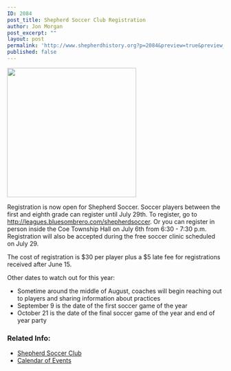 ```yaml
---
ID: 2084
post_title: Shepherd Soccer Club Registration
author: Jon Morgan
post_excerpt: ""
layout: post
permalink: 'http://www.shepherdhistory.org?p=2084&preview=true&preview_id=2084'
published: false
---
```

<img class="alignnone size-full wp-image-2065" src="http://www.shepherdhistory.org/wp-content/uploads/2017/06/null-8.png" alt="" width="300" height="300" />

Registration is now open for Shepherd Soccer. Soccer players between the first and eighth grade can register until July 29th. To register, go to http://leagues.bluesombrero.com/shepherdsoccer. Or you can register in person inside the Coe Township Hall on July 6th from 6:30 - 7:30 p.m. Registration will also be accepted during the free soccer clinic scheduled on July 29.

The cost of registration is $30 per player plus a $5 late fee for registrations received after June 15.

Other dates to watch out for this year:
<ul>
 	<li>Sometime around the middle of August, coaches will begin reaching out to players and sharing information about practices</li>
 	<li>September 9 is the date of the first soccer game of the year</li>
 	<li>October 21 is the date of the final soccer game of the year and end of year party</li>
</ul>
<h3>Related Info:</h3>
<ul>
 	<li><a href="http://www.shepherdhistory.org/shepherd-business-directory/name/shepherd-soccer-club/">Shepherd Soccer Club</a></li>
 	<li><a href="http://www.shepherdhistory.org/events/list/">Calendar of Events</a></li>
</ul>
